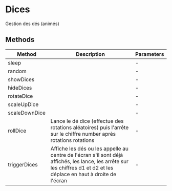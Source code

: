 # Dices

Gestion des dés (animés)

## Methods

<!-- @vuese:Dices:methods:start -->
|Method|Description|Parameters|
|---|---|---|
|sleep||-|
|random||-|
|showDices||-|
|hideDices||-|
|rotateDice||-|
|scaleUpDice||-|
|scaleDownDice||-|
|rollDice|Lance le dé dice (effectue des rotations aléatoires) puis l'arrête sur le chiffre number après rotations rotations|-|
|triggerDices|Affiche les dés ou les appelle au centre de l'écran s'il sont déjà affichés, les lance, les arrête sur les chiffres d1 et d2 et les déplace en haut à droite de l'écran|-|

<!-- @vuese:Dices:methods:end -->



